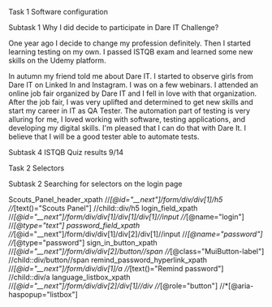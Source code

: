 Task 1 Software configuration

Subtask 1 Why I did decide to participate in Dare IT Challenge?

One year ago I decide to change my profession definitely. Then I started learning testing on my own. I passed ISTQB exam and learned some new skills on the Udemy platform.

In autumn my friend told me about Dare IT. I started to observe girls from Dare IT on Linked In and Instagram. 
I was on a few webinars. I attended an online job fair organized by Dare IT and I fell in love with that organization. 
After the job fair, I was very uplifted and determined to get new skills and start my career in IT as QA Tester. 
The automation part of testing is very alluring for me, I loved working with software, testing applications, and developing my digital skills.
I'm pleased that I can do that with Dare It. I believe that I will be a good tester able to automate tests.
                                                                                   
Subtask 4 ISTQB Quiz results
9/14

Task 2 Selectors

Subtask 2 Searching for selectors on the login page

Scouts_Panel_header_xpath
//*[@id="__next"]/form/div/div[1]/h5
//*[text()="Scouts Panel"]
//child::div/h5
login_field_xpath
//*[@id="__next"]/form/div/div[1]/div[1]/div[1]//input
//*[@name="login"]
//*[@type="text"]
password_field_xpath
//*[@id="__next"]/form/div/div[1]/div[2]/div[1]//input
//*[@name="password"]
//*[@type="password"]
sign_in_button_xpath
//*[@id="__next"]/form/div/div[2]/button//span
//*[@class="MuiButton-label"]
//child::div/button//span
remind_password_hyperlink_xpath
//*[@id="__next"]/form/div/div[1]/a
//*[text()="Remind password"]
//child::div/a
language_listbox_xpath
//*[@id="__next"]/form/div/div[2]/div[1]//div
//*[@role="button"]
//*[@aria-haspopup="listbox"]

